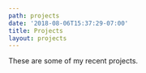 ```yaml
---
path: projects
date: '2018-08-06T15:37:29-07:00'
title: Projects
layout: projects
---
```

These are some of my recent projects.
